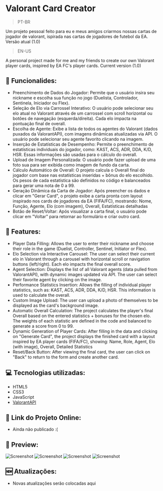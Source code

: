 # Valorant Card Creator

> PT-BR </br>

Um projeto pessoal feito para eu e meus amigos criarmos nossas cartas de jogador de valorant, ispirada nas cartas de jogadores de futebol da EA. Versão atual (1.0)

> EN-US </br>

A personal project made for me and my friends to create our own Valorant player cards, inspired by EA FC's player cards. Current version (1.0)

## 📌 Funcionalides:
- Preenchimento de Dados do Jogador: Permite que o usuário insira seu nickname e escolha sua função no jogo (Duelista, Controlador, Sentinela, Iniciador ou Flex).
- Seleção de Elo via Carrossel Interativo: O usuário pode selecionar seu elo atual no Valorant através de um carrossel com scroll horizontal ou botões de navegação (esquerda/direita). Cada elo impacta na pontuação final de overall.
- Escolha de Agente: Exibe a lista de todos os agentes do Valorant (dados puxados da ValorantAPI), com imagens dinâmicas atualizadas via API. O usuário pode selecionar seu agente favorito clicando na imagem.
- Inserção de Estatísticas de Desempenho: Permite o preenchimento de estatísticas individuais do jogador, como: KAST, ACS, ADR, DDA, K/D, HSR. Essas informações são usadas para o cálculo do overall.
- Upload de Imagem Personalizada: O usuário pode fazer upload de uma foto sua para ser exibida como imagem de fundo da carta.
- Cálculo Automático de Overall: O projeto calcula o Overall final do jogador com base nas estatísticas inseridas + bônus do elo escolhido. Os pesos de cada estatística são definidos no código e balanceados para gerar uma nota de 0 a 99.
- Geração Dinâmica da Carta de Jogador: Após preencher os dados e clicar em "Gerar Card", o projeto exibe a carta pronta com layout inspirado nos cards de jogadores da EA (FIFA/FC), mostrando: Nome, Função, Agente, Elo (com imagem), Overall, Estatísticas detalhadas
- Botão de Reset/Voltar: Após visualizar a carta final, o usuário pode clicar em "Voltar" para retornar ao formulário e criar outro card.

## 📌 Features:
- Player Data Filling: Allows the user to enter their nickname and choose their role in the game (Duelist, Controller, Sentinel, Initiator or Flex).
- Elo Selection via Interactive Carousel: The user can select their current elo in Valorant through a carousel with horizontal scroll or navigation buttons (left/right). Each elo impacts the final overall score.
- Agent Selection: Displays the list of all Valorant agents (data pulled from ValorantAPI), with dynamic images updated via API. The user can select their favorite agent by clicking on the image.
- Performance Statistics Insertion: Allows the filling of individual player statistics, such as: KAST, ACS, ADR, DDA, K/D, HSR. This information is used to calculate the overall.
- Custom Image Upload: The user can upload a photo of themselves to be displayed as the card's background image.
- Automatic Overall Calculation: The project calculates the player's final Overall based on the entered statistics + bonuses for the chosen elo. The weights of each statistic are defined in the code and balanced to generate a score from 0 to 99.
- Dynamic Generation of Player Cards: After filling in the data and clicking on "Generate Card", the project displays the finished card with a layout inspired by EA player cards (FIFA/FC), showing: Name, Role, Agent, Elo (with image), Overall, Detailed Statistics
- Reset/Back Button: After viewing the final card, the user can click on "Back" to return to the form and create another card.

## 💻 Tecnologias utilizadas:
- HTML5
- CSS3
- JavaScript
- [ValorantAPI](https://valorant-api.com/)

## 🔗 Link do Projeto Online:
- Ainda não publicado :(

## 📸 Preview:
![Screenshot](https://i.ibb.co/4R8xKtPn/Captura-de-tela-2025-06-17-195424.png)
![Screenshot](https://i.ibb.co/1GBgS8vZ/Captura-de-tela-2025-06-17-195432.png)
![Screenshot](https://i.ibb.co/wrhgdZjW/Captura-de-tela-2025-06-17-195440.png)
![Screenshot](https://i.ibb.co/LXq9LbyH/Captura-de-tela-2025-06-17-195507.png)

## 🆕 Atualizações:

- Novas atualizações serão colocadas aqui
